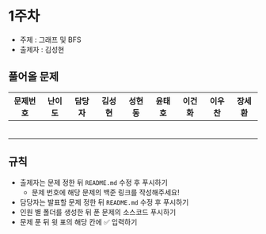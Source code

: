 # 1주차

- 주제 : 그래프 및 BFS
- 출제자 : 김성현

## 풀어올 문제

| 문제번호 | 난이도 | 담당자 | 김성현 | 성현동 | 윤태호 | 이건화 | 이우찬 | 장세환 |
| :------: | :----: | :----: | :----: | :----: | :----: | :----: | :----: | :----: |
|          |        |        |        |        |        |        |        |        |
|          |        |        |        |        |        |        |        |        |
|          |        |        |        |        |        |        |        |        |
|          |        |        |        |        |        |        |        |        |
|          |        |        |        |        |        |        |        |        |
|          |        |        |        |        |        |        |        |        |

<!-- 표 입력할 때 아래 거 참고!
[문제번호](https://www.acmicpc.net/problem/문제번호)
<a href="https://github.com/taeho0888">윤태호</a>
<a href="https://github.com/sunghyun1356">김성현</a>
<a href="https://github.com/hyundongSung">성현동</a>
<a href="https://github.com/wchan0409">이우찬</a>
<a href="https://github.com/SehwanChang">장세환</a>
<a href="https://github.com/Gunhot">이건화</a> -->

## 규칙

- 출제자는 문제 정한 뒤 `README.md` 수정 후 푸시하기
  - 문제 번호에 해당 문제의 백준 링크를 작성해주세요!
- 담당자는 발표할 문제 정한 뒤 `README.md` 수정 후 푸시하기
- 인원 별 폴더를 생성한 뒤 푼 문제의 소스코드 푸시하기
- 문제 푼 뒤 윗 표의 해당 칸에 ✅ 입력하기
